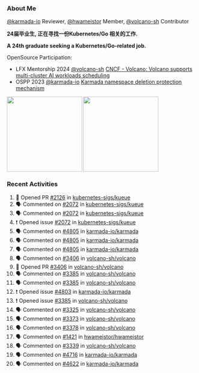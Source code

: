 ### About Me
[@karmada-io](https://github.com/karmada-io) Reviewer, [@hwameistor](https://github.com/hwameistor) Member, [@volcano-sh](https://github.com/volcano-sh) Contributor

**24届毕业生, 正在寻找一份Kubernetes/Go 相关的工作.**

**A 24th graduate seeking a Kubernetes/Go-related job.**

OpenSource Participation:
- LFX Mentorship 2024 [@volcano-sh](https://github.com/volcano-sh) [CNCF - Volcano: Volcano supports multi-cluster AI workloads scheduling](https://mentorship.lfx.linuxfoundation.org/project/132a4971-6969-4ca6-a695-783ece3ac768)
- OSPP 2023 [@karmada-io](https://github.com/karmada-io) [Karmada namespace deletion protection mechanism](https://summer-ospp.ac.cn/2023/org/prodetail/235c40372?lang=en&list=pro)

<div style="display: flex; gap: 3px;">
  <img height="200px" src="https://github-readme-stats.vercel.app/api?username=Vacant2333&show_icons=true&theme=flag-india&count_private=true&hide_rank=true&include_all_commits=true">
  <img height="200px" src="https://github-readme-stats.vercel.app/api/top-langs/?username=Vacant2333&layout=donut">
</div>

### Recent Activities
<!--START_SECTION:activity-->
1. 💪 Opened PR [#2126](https://github.com/kubernetes-sigs/kueue/pull/2126) in [kubernetes-sigs/kueue](https://github.com/kubernetes-sigs/kueue)
2. 🗣 Commented on [#2072](https://github.com/kubernetes-sigs/kueue/issues/2072#issuecomment-2090472290) in [kubernetes-sigs/kueue](https://github.com/kubernetes-sigs/kueue)
3. 🗣 Commented on [#2072](https://github.com/kubernetes-sigs/kueue/issues/2072#issuecomment-2078677705) in [kubernetes-sigs/kueue](https://github.com/kubernetes-sigs/kueue)
4. ❗ Opened issue [#2072](https://github.com/kubernetes-sigs/kueue/issues/2072) in [kubernetes-sigs/kueue](https://github.com/kubernetes-sigs/kueue)
5. 🗣 Commented on [#4805](https://github.com/karmada-io/karmada/issues/4805#issuecomment-2072800401) in [karmada-io/karmada](https://github.com/karmada-io/karmada)
6. 🗣 Commented on [#4805](https://github.com/karmada-io/karmada/issues/4805#issuecomment-2066930506) in [karmada-io/karmada](https://github.com/karmada-io/karmada)
7. 🗣 Commented on [#4805](https://github.com/karmada-io/karmada/issues/4805#issuecomment-2060272031) in [karmada-io/karmada](https://github.com/karmada-io/karmada)
8. 🗣 Commented on [#3406](https://github.com/volcano-sh/volcano/pull/3406#issuecomment-2051747764) in [volcano-sh/volcano](https://github.com/volcano-sh/volcano)
9. 💪 Opened PR [#3406](https://github.com/volcano-sh/volcano/pull/3406) in [volcano-sh/volcano](https://github.com/volcano-sh/volcano)
10. 🗣 Commented on [#3385](https://github.com/volcano-sh/volcano/issues/3385#issuecomment-2041765276) in [volcano-sh/volcano](https://github.com/volcano-sh/volcano)
11. 🗣 Commented on [#3385](https://github.com/volcano-sh/volcano/issues/3385#issuecomment-2041299534) in [volcano-sh/volcano](https://github.com/volcano-sh/volcano)
12. ❗ Opened issue [#4803](https://github.com/karmada-io/karmada/issues/4803) in [karmada-io/karmada](https://github.com/karmada-io/karmada)
13. ❗ Opened issue [#3385](https://github.com/volcano-sh/volcano/issues/3385) in [volcano-sh/volcano](https://github.com/volcano-sh/volcano)
14. 🗣 Commented on [#3325](https://github.com/volcano-sh/volcano/pull/3325#issuecomment-2030061276) in [volcano-sh/volcano](https://github.com/volcano-sh/volcano)
15. 🗣 Commented on [#3373](https://github.com/volcano-sh/volcano/issues/3373#issuecomment-2030011085) in [volcano-sh/volcano](https://github.com/volcano-sh/volcano)
16. 🗣 Commented on [#3378](https://github.com/volcano-sh/volcano/issues/3378#issuecomment-2029990510) in [volcano-sh/volcano](https://github.com/volcano-sh/volcano)
17. 🗣 Commented on [#1421](https://github.com/hwameistor/hwameistor/issues/1421#issuecomment-2020789779) in [hwameistor/hwameistor](https://github.com/hwameistor/hwameistor)
18. 🗣 Commented on [#3339](https://github.com/volcano-sh/volcano/pull/3339#issuecomment-2008741835) in [volcano-sh/volcano](https://github.com/volcano-sh/volcano)
19. 🗣 Commented on [#4716](https://github.com/karmada-io/karmada/pull/4716#issuecomment-2002443162) in [karmada-io/karmada](https://github.com/karmada-io/karmada)
20. 🗣 Commented on [#4622](https://github.com/karmada-io/karmada/pull/4622#issuecomment-1937043158) in [karmada-io/karmada](https://github.com/karmada-io/karmada)
<!--END_SECTION:activity-->
